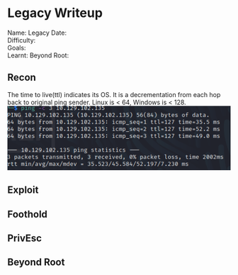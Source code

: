 # Legacy Writeup

Name: Legacy
Date:  
Difficulty:  
Goals:  
Learnt:
Beyond Root:

## Recon

The time to live(ttl) indicates its OS. It is a decrementation from each hop back to original ping sender. Linux is < 64, Windows is < 128.
![ping](HackTheBox/Retired-Machines/Legacy/Legacy-First-Attempt/Screenshots/ping.png)
	
## Exploit

## Foothold

## PrivEsc

## Beyond Root


